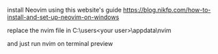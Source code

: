install Neovim using this website's guide https://blog.nikfp.com/how-to-install-and-set-up-neovim-on-windows

replace the nvim file in C:\\users\<your user>\appdata\nvim

and just run nvim on terminal preview
